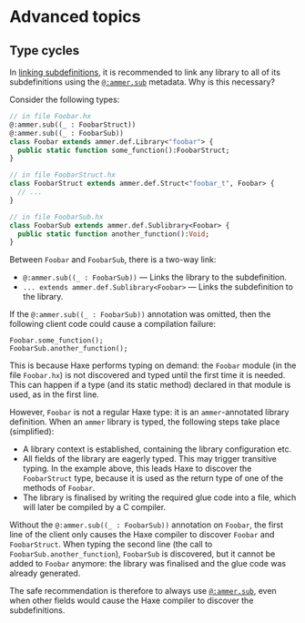 <!--menu:Advanced topics-->
<!--label:advanced-->
# Advanced topics

<!--label:advanced-cycles-->
## Type cycles

In [linking subdefinitions](definition-link), it is recommended to link any library to all of its subdefinitions using the [`@:ammer.sub`](ref-annot#sub) metadata. Why is this necessary?

Consider the following types:

```haxe
// in file Foobar.hx
@:ammer.sub((_ : FoobarStruct))
@:ammer.sub((_ : FoobarSub))
class Foobar extends ammer.def.Library<"foobar"> {
  public static function some_function():FoobarStruct;
}

// in file FoobarStruct.hx
class FoobarStruct extends ammer.def.Struct<"foobar_t", Foobar> {
  // ...
}

// in file FoobarSub.hx
class FoobarSub extends ammer.def.Sublibrary<Foobar> {
  public static function another_function():Void;
}
```

Between `Foobar` and `FoobarSub`, there is a two-way link:

- `@:ammer.sub((_ : FoobarSub))` — Links the library to the subdefinition.
- `... extends ammer.def.Sublibrary<Foobar>` — Links the subdefinition to the library.

If the `@:ammer.sub((_ : FoobarSub))` annotation was omitted, then the following client code could cause a compilation failure:

```haxe-expr
Foobar.some_function();
FoobarSub.another_function();
```

This is because Haxe performs typing on demand: the `Foobar` module (in the file `Foobar.hx`) is not discovered and typed until the first time it is needed. This can happen if a type (and its static method) declared in that module is used, as in the first line.

However, `Foobar` is not a regular Haxe type: it is an `ammer`-annotated library definition. When an `ammer` library is typed, the following steps take place (simplified):

- A library context is established, containing the library configuration etc.
- All fields of the library are eagerly typed. This may trigger transitive typing. In the example above, this leads Haxe to discover the `FoobarStruct` type, because it is used as the return type of one of the methods of `Foobar`.
- The library is finalised by writing the required glue code into a file, which will later be compiled by a C compiler.

Without the `@:ammer.sub((_ : FoobarSub))` annotation on `Foobar`, the first line of the client only causes the Haxe compiler to discover `Foobar` and `FoobarStruct`. When typing the second line (the call to `FoobarSub.another_function`), `FoobarSub` is discovered, but it cannot be added to `Foobar` anymore: the library was finalised and the glue code was already generated.

The safe recommendation is therefore to always use [`@:ammer.sub`](ref-annot#sub), even when other fields would cause the Haxe compiler to discover the subdefinitions.
